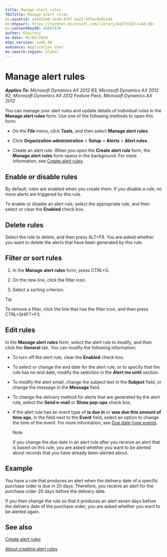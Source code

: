 ```yaml
---
title: Manage alert rules
TOCTitle: Manage alert rules
ms:assetid: e5e032e6-ced4-435f-ba23-937ec8e8b140
ms:mtpsurl: https://technet.microsoft.com/library/Aa573182(v=AX.60)
ms:contentKeyID: 46687570
author: Khairunj
ms.date: 05/02/2014
mtps_version: v=AX.60
audience: Application User
ms.search.region: Global
---
```


# Manage alert rules 


_**Applies To:** Microsoft Dynamics AX 2012 R3, Microsoft Dynamics AX 2012 R2, Microsoft Dynamics AX 2012 Feature Pack, Microsoft Dynamics AX 2012_

You can manage your alert rules and update details of individual rules in the **Manage alert rules** form. Use one of the following methods to open this form:

  - On the **File** menu, click **Tools**, and then select **Manage alert rules**.

  - Click **Organization administration** \> **Setup** \> **Alerts** \> **Alert rules**.

  - Create an alert rule. When you open the **Create alert rule** form, the **Manage alert rules** form opens in the background. For more information, see [Create alert rules](create-alert-rules.md).

## Enable or disable rules

By default, rules are enabled when you create them. If you disable a rule, no more alerts are triggered by this rule.

To enable or disable an alert rule, select the appropriate rule, and then select or clear the **Enabled** check box.

## Delete rules

Select the rule to delete, and then press ALT+F9. You are asked whether you want to delete the alerts that have been generated by this rule.

## Filter or sort rules

1.  In the **Manage alert rules** form, press CTRL+G.

2.  On the new line, click the filter icon.

3.  Select a sorting criterion.


> [!TIP]
> <P>To remove a filter, click the line that has the filter icon, and then press CTRL+SHIFT+F3.</P>



## Edit rules

In the **Manage alert rules** form, select the alert rule to modify, and then click the **General** tab. You can modify the following information:

  - To turn off the alert rule, clear the **Enabled** check box.

  - To select or change the end date for the alert rule, or to specify that the rule has no end date, modify the selection in the **Alert me until** section.

  - To modify the alert email, change the subject text in the **Subject** field, or change the message in the **Message** field.

  - To change the delivery method for alerts that are generated by the alert rule, select the **Send e-mail** or **Show pop-ups** check box.

  - If the alert rule has an event type of **is due in** or **was due this amount of time ago**, in the field next to the **Event** field, select an option to change the time of the event. For more information, see [Due date-type events](due-date-type-events.md).
    

    > [!NOTE]
    > <P>If you change the due date in an alert rule after you receive an alert that is based on this rule, you are asked whether you want to be alerted about records that you have already been alerted about.</P>



## Example

You have a rule that produces an alert when the delivery date of a specific purchase order is due in 20 days. Therefore, you receive an alert for the purchase order 20 days before the delivery date.

If you then change the rule so that it produces an alert seven days before the delivery date of the purchase order, you are asked whether you want to be alerted again.

## See also

[Create alert rules](create-alert-rules.md)

[About creating alert rules](about-creating-alert-rules.md)

  



